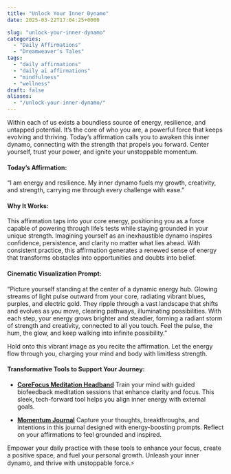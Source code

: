 ```yaml
---
title: "Unlock Your Inner Dynamo"
date: 2025-03-22T17:04:25+0000

slug: "unlock-your-inner-dynamo"
categories:
  - "Daily Affirmations"
  - "Dreamweaver’s Tales"
tags:
  - "daily affirmations"
  - "daily ai affirmations"
  - "mindfulness"
  - "wellness"
draft: false
aliases:
  - "/unlock-your-inner-dynamo/"
---
```

Within each of us exists a boundless source of energy, resilience, and untapped potential. It’s the core of who you are, a powerful force that keeps evolving and thriving. Today’s affirmation calls you to awaken this inner dynamo, connecting with the strength that propels you forward. Center yourself, trust your power, and ignite your unstoppable momentum.

#### Today’s Affirmation:

“I am energy and resilience. My inner dynamo fuels my growth, creativity, and strength, carrying me through every challenge with ease.”

#### Why It Works:

This affirmation taps into your core energy, positioning you as a force capable of powering through life’s tests while staying grounded in your unique strength. Imagining yourself as an inexhaustible dynamo inspires confidence, persistence, and clarity no matter what lies ahead. With consistent practice, this affirmation generates a renewed sense of energy that transforms obstacles into opportunities and doubts into belief.

#### Cinematic Visualization Prompt:

“Picture yourself standing at the center of a dynamic energy hub. Glowing streams of light pulse outward from your core, radiating vibrant blues, purples, and electric gold. They ripple through a vast landscape that shifts and evolves as you move, clearing pathways, illuminating possibilities. With each step, your energy grows brighter and steadier, forming a radiant storm of strength and creativity, connected to all you touch. Feel the pulse, the hum, the glow, and keep walking into infinite possibility.”

Hold onto this vibrant image as you recite the affirmation. Let the energy flow through you, charging your mind and body with limitless strength.

#### Transformative Tools to Support Your Journey:

- **[CoreFocus Meditation Headband](https://amzn.to/4bWD3rg)**
Train your mind with guided biofeedback meditation sessions that enhance clarity and focus. This sleek, tech-forward tool helps you align inner energy with external goals.

- **[Momentum Journal](https://amzn.to/4it7Q1j)**
Capture your thoughts, breakthroughs, and intentions in this journal designed with energy-boosting prompts. Reflect on your affirmations to feel grounded and inspired.

Empower your daily practice with these tools to enhance your focus, create a positive space, and fuel your personal growth. Unleash your inner dynamo, and thrive with unstoppable force.⚡
